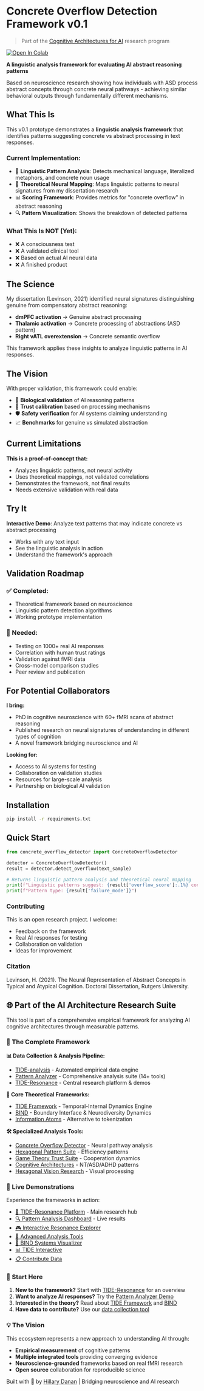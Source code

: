 # Concrete Overflow Detection Framework v0.1

> Part of the [Cognitive Architectures for AI](https://github.com/HillaryDanan/cognitive-architectures-ai) research program


[![Open In Colab](https://colab.research.google.com/assets/colab-badge.svg)](https://colab.research.google.com/github/HillaryDanan/concrete-overflow-detector/blob/main/Concrete_Overflow_Detector_Demo.ipynb)

**A linguistic analysis framework for evaluating AI abstract reasoning patterns**

Based on neuroscience research showing how individuals with ASD process abstract concepts through concrete neural pathways - achieving similar behavioral outputs through fundamentally different mechanisms.

## What This Is

This v0.1 prototype demonstrates a **linguistic analysis framework** that identifies patterns suggesting concrete vs abstract processing in text responses. 

### Current Implementation:
- 📝 **Linguistic Pattern Analysis**: Detects mechanical language, literalized metaphors, and concrete noun usage
- 🧠 **Theoretical Neural Mapping**: Maps linguistic patterns to neural signatures from my dissertation research
- 📊 **Scoring Framework**: Provides metrics for "concrete overflow" in abstract reasoning
- 🔍 **Pattern Visualization**: Shows the breakdown of detected patterns

### What This Is NOT (Yet):
- ❌ A consciousness test
- ❌ A validated clinical tool
- ❌ Based on actual AI neural data
- ❌ A finished product

## The Science

My dissertation (Levinson, 2021) identified neural signatures distinguishing genuine from compensatory abstract reasoning:
- **dmPFC activation** → Genuine abstract processing
- **Thalamic activation** → Concrete processing of abstractions (ASD pattern)
- **Right vATL overextension** → Concrete semantic overflow

This framework applies these insights to analyze linguistic patterns in AI responses.

## The Vision

With proper validation, this framework could enable:
- 🔬 **Biological validation** of AI reasoning patterns
- 🎯 **Trust calibration** based on processing mechanisms
- 🛡️ **Safety verification** for AI systems claiming understanding
- 📈 **Benchmarks** for genuine vs simulated abstraction

## Current Limitations

**This is a proof-of-concept that:**
- Analyzes linguistic patterns, not neural activity
- Uses theoretical mappings, not validated correlations
- Demonstrates the framework, not final results
- Needs extensive validation with real data

## Try It

**Interactive Demo**: Analyze text patterns that may indicate concrete vs abstract processing
- Works with any text input
- See the linguistic analysis in action
- Understand the framework's approach

## Validation Roadmap

### ✅ Completed:
- Theoretical framework based on neuroscience
- Linguistic pattern detection algorithms
- Working prototype implementation

### 🔄 Needed:
- Testing on 1000+ real AI responses
- Correlation with human trust ratings
- Validation against fMRI data
- Cross-model comparison studies
- Peer review and publication

## For Potential Collaborators

**I bring:**
- PhD in cognitive neuroscience with 60+ fMRI scans of abstract reasoning
- Published research on neural signatures of understanding in different types of cognition
- A novel framework bridging neuroscience and AI

**Looking for:**
- Access to AI systems for testing
- Collaboration on validation studies
- Resources for large-scale analysis
- Partnership on biological AI validation

## Installation

```bash
pip install -r requirements.txt
```

## Quick Start

```python
from concrete_overflow_detector import ConcreteOverflowDetector

detector = ConcreteOverflowDetector()
result = detector.detect_overflow(text_sample)

# Returns linguistic pattern analysis and theoretical neural mapping
print(f"Linguistic patterns suggest: {result['overflow_score']:.1%} concrete processing")
print(f"Pattern type: {result['failure_mode']}")
```

### Contributing
This is an open research project. I welcome:
- Feedback on the framework
- Real AI responses for testing
- Collaboration on validation
- Ideas for improvement

### Citation
Levinson, H. (2021). The Neural Representation of Abstract Concepts in 
Typical and Atypical Cognition. Doctoral Dissertation, Rutgers University.

## 🌐 Part of the AI Architecture Research Suite

This tool is part of a comprehensive empirical framework for analyzing AI cognitive architectures through measurable patterns.

### 🧠 The Complete Framework

**📊 Data Collection & Analysis Pipeline:**
- [TIDE-analysis](https://github.com/HillaryDanan/TIDE-analysis) - Automated empirical data engine
- [Pattern Analyzer](https://github.com/HillaryDanan/pattern-analyzer) - Comprehensive analysis suite (14+ tools)
- [TIDE-Resonance](https://hillarydanan.github.io/TIDE-resonance/) - Central research platform & demos

**🔬 Core Theoretical Frameworks:**
- [TIDE Framework](https://github.com/HillaryDanan/TIDE) - Temporal-Internal Dynamics Engine
- [BIND](https://github.com/HillaryDanan/BIND) - Boundary Interface & Neurodiversity Dynamics
- [Information Atoms](https://github.com/HillaryDanan/information-atoms) - Alternative to tokenization

**🛠️ Specialized Analysis Tools:**
- [Concrete Overflow Detector](https://github.com/HillaryDanan/concrete-overflow-detector) - Neural pathway analysis
- [Hexagonal Pattern Suite](https://github.com/HillaryDanan/hexagonal-consciousness-suite) - Efficiency patterns
- [Game Theory Trust Suite](https://github.com/HillaryDanan/game-theory-trust-suite) - Cooperation dynamics
- [Cognitive Architectures](https://github.com/HillaryDanan/cognitive-architectures-ai) - NT/ASD/ADHD patterns
- [Hexagonal Vision Research](https://github.com/HillaryDanan/hexagonal-vision-research) - Visual processing

### 🎯 Live Demonstrations

Experience the frameworks in action:
- [🌊 TIDE-Resonance Platform](https://hillarydanan.github.io/TIDE-resonance/) - Main research hub
- [🔍 Pattern Analysis Dashboard](https://hillarydanan.github.io/pattern-analyzer/) - Live results
- [🎮 Interactive Resonance Explorer](https://hillarydanan.github.io/TIDE-resonance/interactive_resonance.html)
- [🧪 Advanced Analysis Tools](https://hillarydanan.github.io/TIDE-resonance/advanced_explorer.html)
- [🔄 BIND Systems Visualizer](https://hillarydanan.github.io/BIND/bind_systems_interactive.html)
- [📊 TIDE Interactive](https://hillarydanan.github.io/TIDE/tide_interactive.html)
- [📋 Contribute Data](https://hillarydanan.github.io/TIDE-resonance/collect.html)

### 🚀 Start Here

1. **New to the framework?** Start with [TIDE-Resonance](https://hillarydanan.github.io/TIDE-resonance/) for an overview
2. **Want to analyze AI responses?** Try the [Pattern Analyzer Demo](https://github.com/HillaryDanan/pattern-analyzer/tree/main/examples)
3. **Interested in the theory?** Read about [TIDE Framework](https://github.com/HillaryDanan/TIDE) and [BIND](https://github.com/HillaryDanan/BIND)
4. **Have data to contribute?** Use our [data collection tool](https://hillarydanan.github.io/TIDE-resonance/collect.html)

### 💡 The Vision

This ecosystem represents a new approach to understanding AI through:
- **Empirical measurement** of cognitive patterns
- **Multiple integrated tools** providing converging evidence
- **Neuroscience-grounded** frameworks based on real fMRI research
- **Open source** collaboration for reproducible science

Built with 💜 by [Hillary Danan](https://github.com/HillaryDanan) | Bridging neuroscience and AI research
